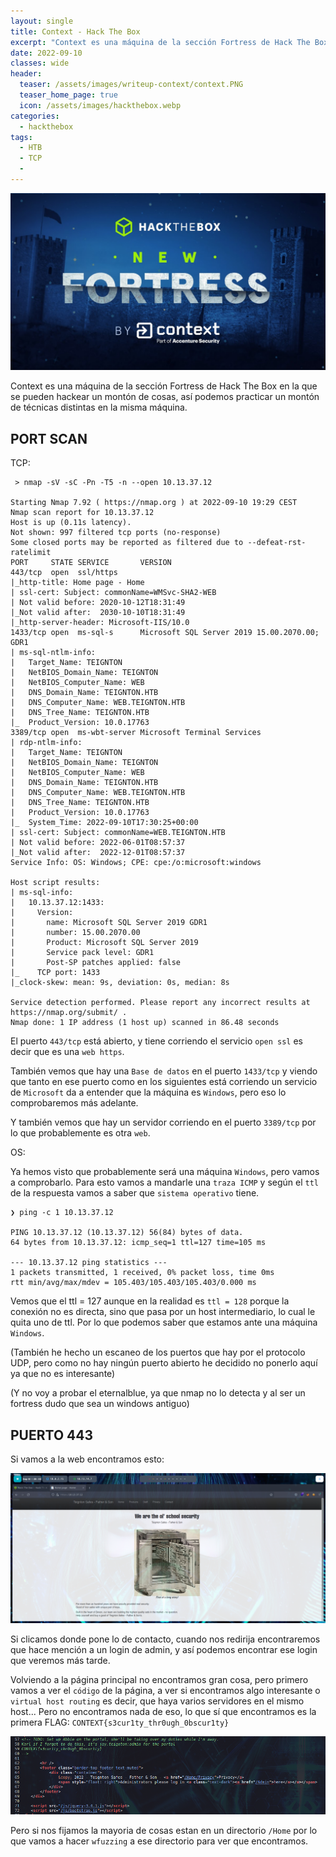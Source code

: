 ```yaml
---
layout: single
title: Context - Hack The Box
excerpt: "Context es una máquina de la sección Fortress de Hack The Box."
date: 2022-09-10
classes: wide
header:
  teaser: /assets/images/writeup-context/context.PNG
  teaser_home_page: true
  icon: /assets/images/hackthebox.webp
categories:
  - hackthebox
tags:  
  - HTB
  - TCP
  - 
---
```


![](/assets/images/writeup-context/context2.jpg)

Context es una máquina de la sección Fortress de Hack The Box en la que se pueden hackear un montón de cosas, así podemos practicar un montón de técnicas distintas en la misma máquina.

## PORT SCAN

TCP:

```
 > nmap -sV -sC -Pn -T5 -n --open 10.13.37.12

Starting Nmap 7.92 ( https://nmap.org ) at 2022-09-10 19:29 CEST
Nmap scan report for 10.13.37.12
Host is up (0.11s latency).
Not shown: 997 filtered tcp ports (no-response)
Some closed ports may be reported as filtered due to --defeat-rst-ratelimit
PORT     STATE SERVICE       VERSION
443/tcp  open  ssl/https
|_http-title: Home page - Home
| ssl-cert: Subject: commonName=WMSvc-SHA2-WEB
| Not valid before: 2020-10-12T18:31:49
|_Not valid after:  2030-10-10T18:31:49
|_http-server-header: Microsoft-IIS/10.0
1433/tcp open  ms-sql-s      Microsoft SQL Server 2019 15.00.2070.00; GDR1
| ms-sql-ntlm-info: 
|   Target_Name: TEIGNTON
|   NetBIOS_Domain_Name: TEIGNTON
|   NetBIOS_Computer_Name: WEB
|   DNS_Domain_Name: TEIGNTON.HTB
|   DNS_Computer_Name: WEB.TEIGNTON.HTB
|   DNS_Tree_Name: TEIGNTON.HTB
|_  Product_Version: 10.0.17763
3389/tcp open  ms-wbt-server Microsoft Terminal Services
| rdp-ntlm-info: 
|   Target_Name: TEIGNTON
|   NetBIOS_Domain_Name: TEIGNTON
|   NetBIOS_Computer_Name: WEB
|   DNS_Domain_Name: TEIGNTON.HTB
|   DNS_Computer_Name: WEB.TEIGNTON.HTB
|   DNS_Tree_Name: TEIGNTON.HTB
|   Product_Version: 10.0.17763
|_  System_Time: 2022-09-10T17:30:25+00:00
| ssl-cert: Subject: commonName=WEB.TEIGNTON.HTB
| Not valid before: 2022-06-01T08:57:37
|_Not valid after:  2022-12-01T08:57:37
Service Info: OS: Windows; CPE: cpe:/o:microsoft:windows

Host script results:
| ms-sql-info: 
|   10.13.37.12:1433: 
|     Version: 
|       name: Microsoft SQL Server 2019 GDR1
|       number: 15.00.2070.00
|       Product: Microsoft SQL Server 2019
|       Service pack level: GDR1
|       Post-SP patches applied: false
|_    TCP port: 1433
|_clock-skew: mean: 9s, deviation: 0s, median: 8s

Service detection performed. Please report any incorrect results at https://nmap.org/submit/ .
Nmap done: 1 IP address (1 host up) scanned in 86.48 seconds
```

El puerto `443/tcp` está abierto, y tiene corriendo el servicio `open ssl` es decir que es una `web https`.

También vemos que hay una `Base de datos` en el puerto `1433/tcp` y viendo que tanto en ese puerto como en los siguientes está corriendo un servicio de `Microsoft` da a entender que la máquina es `Windows`, pero eso lo comprobaremos más adelante.

Y también vemos que hay un servidor corriendo en el puerto `3389/tcp` por lo que probablemente es otra `web`.

OS:

Ya hemos visto que probablemente será una máquina `Windows`, pero vamos a comprobarlo. Para esto vamos a mandarle una `traza ICMP` y según el `ttl` de la respuesta vamos a saber que `sistema operativo` tiene.

```
❯ ping -c 1 10.13.37.12

PING 10.13.37.12 (10.13.37.12) 56(84) bytes of data.
64 bytes from 10.13.37.12: icmp_seq=1 ttl=127 time=105 ms

--- 10.13.37.12 ping statistics ---
1 packets transmitted, 1 received, 0% packet loss, time 0ms
rtt min/avg/max/mdev = 105.403/105.403/105.403/0.000 ms
```

Vemos que el ttl = 127 aunque en la realidad es `ttl = 128` porque la conexión no es directa, sino que pasa por un host intermediario, lo cual le quita uno de ttl. Por lo que podemos saber que estamos ante una máquina `Windows`.

(También he hecho un escaneo de los puertos que hay por el protocolo UDP, pero como no hay ningún puerto abierto he decidido no ponerlo aquí ya que no es interesante)

(Y no voy a probar el eternalblue, ya que nmap no lo detecta y al ser un fortress dudo que sea un windows antiguo)

## PUERTO 443

Si vamos a la web encontramos esto:

![](/assets/images/writeup-context/web-1.PNG)

Si clicamos donde pone lo de contacto, cuando nos redirija encontraremos que hace mención a un login de admin, y así podemos encontrar ese login que veremos más tarde.

Volviendo a la página principal no encontramos gran cosa, pero primero vamos a ver el `código` de la página, a ver si encontramos algo interesante o `virtual host routing` es decir, que haya varios servidores en el mismo host... Pero no encontramos nada de eso, lo que sí que encontramos es la primera FLAG: `CONTEXT{s3cur1ty_thr0ugh_0bscur1ty}`

![](/assets/images/writeup-context/web-code.PNG)

Pero si nos fijamos la mayoria de cosas estan en un directorio `/Home` por lo que vamos a hacer `wfuzzing` a ese directorio para ver que encontramos.

```

```

